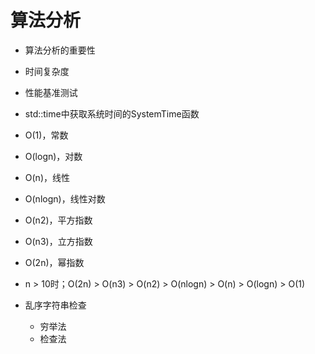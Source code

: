 # 算法分析

- 算法分析的重要性
- 时间复杂度
- 性能基准测试

- std::time中获取系统时间的SystemTime函数

- O(1)，常数
- O(logn)，对数
- O(n)，线性
- O(nlogn)，线性对数
- O(n2)，平方指数
- O(n3)，立方指数
- O(2n)，幂指数

- n > 10时；O(2n) > O(n3) > O(n2) > O(nlogn) > O(n) > O(logn) > O(1)

- 乱序字符串检查
  - 穷举法
  - 检查法
